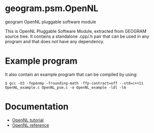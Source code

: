 # geogram.psm.OpenNL
geogram OpenNL pluggable software module

This is OpenNL Pluggable Software Module, extracted
from GEOGRAM source tree. It contains a standalone .cpp/.h
pair that can be used in any program and that does not have
any dependency. 

# Example program
It also contain an example program that can be compiled by using:
```
$ gcc -O3 -fopenmp -frounding-math -ffp-contract=off --std=c++11 OpenNL_example.c OpenNL_psm.c -o OpenNL_example -ldl -lm
```

# Documentation
- [OpenNL tutorial](https://github.com/BrunoLevy/geogram/wiki/OpenNL)
- [OpenNL reference](https://brunolevy.github.io/geogram/nl_8h.html)





